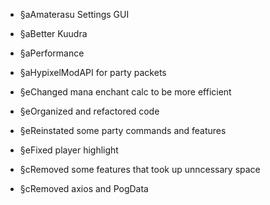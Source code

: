 - §aAmaterasu Settings GUI
- §aBetter Kuudra
- §aPerformance
- §aHypixelModAPI for party packets

- §eChanged mana enchant calc to be more efficient
- §eOrganized and refactored code
- §eReinstated some party commands and features
- §eFixed player highlight

- §cRemoved some features that took up unncessary space
- §cRemoved axios and PogData